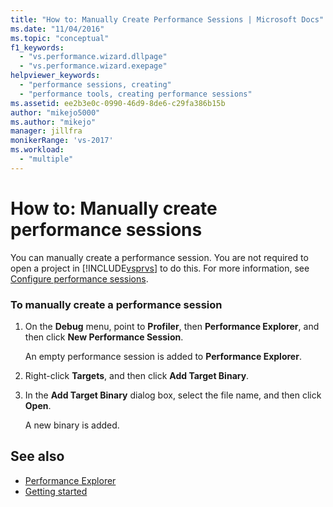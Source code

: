 ```yaml
---
title: "How to: Manually Create Performance Sessions | Microsoft Docs"
ms.date: "11/04/2016"
ms.topic: "conceptual"
f1_keywords:
  - "vs.performance.wizard.dllpage"
  - "vs.performance.wizard.exepage"
helpviewer_keywords:
  - "performance sessions, creating"
  - "performance tools, creating performance sessions"
ms.assetid: ee2b3e0c-0990-46d9-8de6-c29fa386b15b
author: "mikejo5000"
ms.author: "mikejo"
manager: jillfra
monikerRange: 'vs-2017'
ms.workload:
  - "multiple"
---
```

# How to: Manually create performance sessions
You can manually create a performance session. You are not required to open a project in [!INCLUDE[vsprvs](../code-quality/includes/vsprvs_md.md)] to do this. For more information, see [Configure performance sessions](../profiling/configuring-performance-sessions.md).

### To manually create a performance session

1. On the **Debug** menu, point to **Profiler**, then **Performance Explorer**, and then click **New Performance Session**.

     An empty performance session is added to **Performance Explorer**.

2. Right-click **Targets**, and then click **Add Target Binary**.

3. In the **Add Target Binary** dialog box, select the file name, and then click **Open**.

     A new binary is added.

## See also
- [Performance Explorer](../profiling/performance-explorer.md)
- [Getting started](../profiling/getting-started-with-performance-tools.md)

